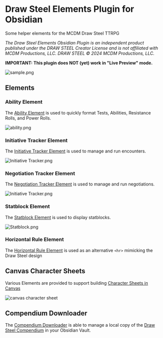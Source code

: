 # Draw Steel Elements Plugin for Obsidian

Some helper elements for the MCDM Draw Steel TTRPG

_The Draw Steel Elements Obsidian Plugin is an independent product published under the DRAW STEEL Creator License and is not affiliated with MCDM Productions, LLC. DRAW STEEL © 2024 MCDM Productions, LLC._

**IMPORTANT: This plugin does NOT (yet) work in "Live Preview" mode.**

![sample.png](Media/sample.png)

## Elements

### Ability Element

The [Ability Element](ability) is used to quickly format Tests, Abilities, Resistance Rolls, and Power Rolls.

![ability.png](Media/ability-simple.png)

### Initiative Tracker Element

The [Initiative Tracker Element](initiative-tracker.md) is used to manage and run encounters.

![Initiative Tracker.png](Media/initiative-tracker.png)

### Negotiation Tracker Element

The [Negotiation Tracker Element](negotiation-tracker.md) is used to manage and run negotiations.

![Initiative Tracker.png](Media/negotiation.png)

### Statblock Element

The [Statblock Element](statblock.md) is used to display statblocks.

![Statblock.png](Media/statblock.png)

### Horizontal Rule Element

The [Horizontal Rule Element](horizontal-rule.md) is used as an alternative `<hr>` mimicking the Draw Steel design 

## Canvas Character Sheets

Various Elements are provided to support building [Character Sheets in Canvas](canvas-character-sheet.md)

![canvas character sheet](Media/canvas-character-sheet.png)

## Compendium Downloader

The [Compendium Downloader](compendium-downloader.md) is able to manage a local copy of the 
[Draw Steel Compendium](https://steelcompendium.io/compendium) in your Obsidian Vault.   

